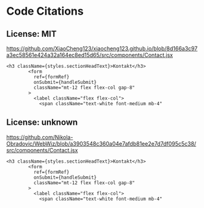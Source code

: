 # Code Citations

## License: MIT
https://github.com/XiaoCheng123/xiaocheng123.github.io/blob/8d166a3c97a3ec58561e424a32a164ec8ed15d65/src/components/Contact.jsx

```
<h3 className={styles.sectionHeadText}>Kontakt</h3>
        <form
          ref={formRef}
          onSubmit={handleSubmit}
          className="mt-12 flex flex-col gap-8"
        >
          <label className="flex flex-col">
            <span className="text-white font-medium mb-4"
```


## License: unknown
https://github.com/Nikola-Obradovic/WebWiz/blob/a3903548c360a04e7afdb81ee2e7d7df095c5c38/src/components/Contact.jsx

```
<h3 className={styles.sectionHeadText}>Kontakt</h3>
        <form
          ref={formRef}
          onSubmit={handleSubmit}
          className="mt-12 flex flex-col gap-8"
        >
          <label className="flex flex-col">
            <span className="text-white font-medium mb-4"
```

